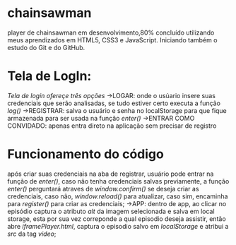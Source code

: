 # chainsawman
 player de chainsawman em desenvolvimento,80% concluído utilizando
 meus aprendizados em HTML5, CSS3 e JavaScript. Iniciando também o estudo
 do Git e do GitHub.

# Tela de LogIn:
*Tela de login ofereçe três opções*
->LOGAR: onde o usúario insere suas credenciais que serão analisadas, se tudo estiver certo
executa a função *log()*
->REGISTRAR: salva o usuário e senha no localStorage para que fique armazenada para ser 
usada na função *enter()*
->ENTRAR COMO CONVIDADO: apenas entra direto na aplicação sem precisar de registro

# Funcionamento do código
após criar suas credenciais na aba de registrar, usuário pode entrar na função de *enter()*, caso não tenha credenciais salvas previamente, a função *enter()* perguntará atraves de
*window.confirm()* se deseja criar as credenciais, caso não, *window.reload()* para atualizar, caso sim, encaminha para *register()* para criar as credenciais;
->APP: dentro de app, ao clicar no episódio captura o atributo *alt* da imagem selecionada e salva em local storage, esta por sua vez correponde a qual episodio deseja assistir, então
abre *iframePlayer.html*, captura o episodio salvo em *localStorage* e atribui a *src* da tag *video*;